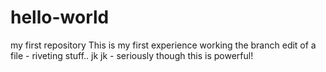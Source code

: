 # hello-world
my first repository
This is my first experience working the branch edit of a file - riveting stuff.. jk jk - seriously though this is powerful!
